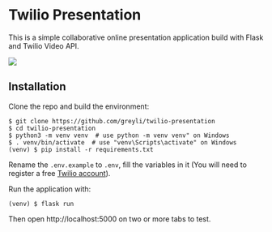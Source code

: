 # Twilio Presentation

This is a simple collaborative online presentation application build with Flask and Twilio Video API.

![](demo.gif)

## Installation

Clone the repo and build the environment:
```
$ git clone https://github.com/greyli/twilio-presentation
$ cd twilio-presentation
$ python3 -m venv venv  # use python -m venv venv" on Windows
$ . venv/bin/activate  # use "venv\Scripts\activate" on Windows
(venv) $ pip install -r requirements.txt
```

Rename the `.env.example` to `.env`, fill the variables in it (You will need to register a free [Twilio account](http://www.twilio.com/referral/w6qBg0)).

Run the application with:
```
(venv) $ flask run
```

Then open http://localhost:5000 on two or more tabs to test.
